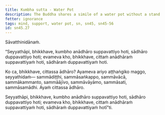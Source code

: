 ```yaml
---
title: Kumbha sutta - Water Pot
description: The Buddha shares a simile of a water pot without a stand being easily knocked over, and likens it to a mind without support.
fetter: ignorance
tags: mind, support, water pot, sn, sn45, sn45-56
id: sn45.27
---
```


Sāvatthinidānaṁ.

“Seyyathāpi, bhikkhave, kumbho anādhāro suppavattiyo hoti, sādhāro duppavattiyo hoti; evameva kho, bhikkhave, cittaṁ anādhāraṁ suppavattiyaṁ hoti, sādhāraṁ duppavattiyaṁ hoti.

Ko ca, bhikkhave, cittassa ādhāro? Ayameva ariyo aṭṭhaṅgiko maggo, seyyathidaṁ— sammādiṭṭhi, sammāsaṅkappo, sammāvācā, sammākammanto, sammāājīvo, sammāvāyāmo, sammāsati, sammāsamādhi. Ayaṁ cittassa ādhāro.

Seyyathāpi, bhikkhave, kumbho anādhāro suppavattiyo hoti, sādhāro duppavattiyo hoti; evameva kho, bhikkhave, cittaṁ anādhāraṁ suppavattiyaṁ hoti, sādhāraṁ duppavattiyaṁ hotī”ti.
